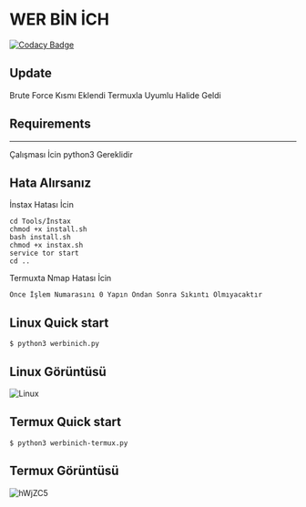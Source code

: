 # WER BİN İCH 

[![Codacy Badge](https://api.codacy.com/project/badge/Grade/a578dde078ef481e97a0e7eac0c8d312)](https://app.codacy.com/app/Mebus/cupp?utm_source=github.com&utm_medium=referral&utm_content=Mebus/cupp&utm_campaign=Badge_Grade_Dashboard)

## Update

Brute Force Kısmı Eklendi
Termuxla Uyumlu Halide Geldi 


## Requirements
------------
Çalışması İcin python3 Gereklidir

Hata Alırsanız
-----------
İnstax Hatası İcin
```
cd Tools/İnstax
chmod +x install.sh
bash install.sh
chmod +x instax.sh
service tor start
cd ..
```
Termuxta Nmap Hatası İcin 
```
Önce İşlem Numarasını 0 Yapın Ondan Sonra Sıkıntı Olmıyacaktır
```


Linux Quick start
-----------

    $ python3 werbinich.py 
    
    
Linux Görüntüsü
-----------
![Linux](https://user-images.githubusercontent.com/81394274/113740807-b5786c00-9709-11eb-8ee2-d4e75953ce4e.png)
    
Termux Quick start
-----------

    $ python3 werbinich-termux.py 
    
    
Termux Görüntüsü
-----------
![hWjZC5](https://user-images.githubusercontent.com/81394274/113740290-3e42d800-9709-11eb-8692-bb67c350d2d5.png)








